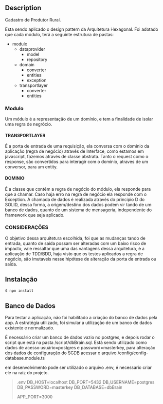 ## Description

Cadastro de Produtor Rural.

Esta sendo aplicado o design pattern da Arquitetura Hexagonal. Foi adotado que cada módulo, terá a seguinte estrutura de pastas:

 - modulo
    - dataprovider
        - model
        - repository
    - domain
        - converter
        - entities
        - exception
    - transportlayer
        - converter
        - entities

### Modulo

Um módulo é a representação de um domínio, e tem a finalidade de isolar uma regra de negrócio. 

#### TRANSPORTLAYER

É a porta de entrada de uma requisição, ela conversa com o dominio da aplicação (regra de negócio) através de Interface, como estamos em javascript, fazemos através de classe abstrata. 
Tanto o request como o response, são convertidos para interagir com o dominio, atraves de um conversor, para um entity. 

#### DOMINIO 

É a classe que contém a regra de negócio do módulo, ela responde para que a chamar. Caso haja erro na regra de negócio ela responde com o Exception.
A chamada de dados é realizada através do principio D do SOLID, dessa forma, a origem/destino dos dados podem vir tando de um banco de dados, quanto de um sistema de mensageria, independente do framework que seja aplicado.

### CONSIDERAÇÕES

O objetivo dessa arquitetura escolhida, foi que as mudanças tando de entrada, quanto de saída possam ser alteradas com um baixo risco de impacto, vale ressaltar que uma das vantagens dessa arquitetura, é a aplicação de TDD/BDD, haja visto que os testes aplicados a regra de negócio, são imutaveis nesse hipótese de alteração da porta de entrada ou saída.


## Instalação

```bash
$ npm install
```


## Banco de Dados

Para testar a aplicação, não foi habilitado a criação do banco de dados pela app. A estratégia utilizado, foi simular a utilização de um banco de dados existente e normalizado.

É necessário criar um banco de dados vazio no postgres, e depois rodar o script que está na pasta /script/dbBrain.sql.
Está sendo utilizado como dados de acesso usuário=postgres e password=masterkey, para alteração dos dados de configuração do SGDB acessar o arquivo /config/config-database.module.ts

em desenvolvimento pode ser utilizado o arquivo .env, é necessario criar ele na raiz do projeto.


>  .env
> DB_HOST=localhost
> DB_PORT=5432
> DB_USERNAME=postgres
> DB_PASSWORD=masterkey
> DB_DATABASE=dbBrain
>
>APP_PORT=3000
>




